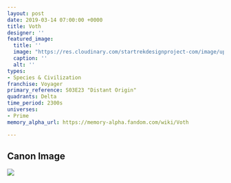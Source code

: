 ```yaml
---
layout: post
date: 2019-03-14 07:00:00 +0000
title: Voth
designer: ''
featured_image:
  title: ''
  image: "https://res.cloudinary.com/startrekdesignproject-com/image/upload/v1554919148/Voth.png"
  caption: ''
  alt: ''
types:
- Species & Civilization
franchise: Voyager
primary_reference: S03E23 "Distant Origin"
quadrants: Delta
time_period: 2300s
universes:
- Prime
memory_alpha_url: https://memory-alpha.fandom.com/wiki/Voth

---
```

## Canon Image

![](https://res.cloudinary.com/startrekdesignproject-com/image/upload/v1552585785/Voth1.jpg)